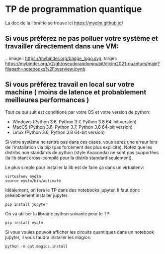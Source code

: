 # TP de programmation quantique


La doc de la librairie se trouve ici https://myqlm.github.io/


## Si vous préférez ne pas polluer votre système et travailler directement dans une VM:

.. image:: https://mybinder.org/badge_logo.svg
 :target: https://mybinder.org/v2/gh/pseudorandomqubit/ejcim2021-quantum/main?filepath=notebooks%2Foverview.ipynb

## Si vous préférez travail en local sur votre machine ( moins de latence et probablement meilleures performances )

Tout ce qui suit est conditioné par votre OS et votre version de python:
- Windows (Python 3.6, Python 3.7, Python 3.8 64-bit version)
- MacOS (Python 3.6, Python 3.7, Python 3.8 64-bit version)
- Linux (Python 3.6, Python 3.8 64-bit version)

Si votre système ne rentre pas dans ces cases, vous aurez une erreur lors de l'installation via pip (pas forcément des plus explicite).
Notez que les distribs non standards de python (style Anaconda) ne sont pas supportées (la lib étant cross-compilé pour la distrib standard seulement).

Le plus simple pour installer la lib est de faire ça dans un virtualenv:

    virtualenv myqlm
    source myqlm/bin/activate
    

Idéalement, on fera le TP dans des notebooks jupyter. Il faut donc préalablement installer jupyter:

    pip install jupyter

On va utiliser la librairie python suivante pour le TP:

    pip install myqlm
    
Si vous voulez pouvoir afficher les circuits quantiques dans un notebook jupyter, il vous faudra installer les magics:

    python -m qat.magics.install

